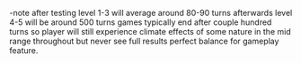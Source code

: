 -note after testing
level 1-3 will average around 80-90 turns afterwards level 4-5 will be around 500 turns 
games typically end after couple hundred turns so player will still experience climate effects of some nature in the mid range throughout but never see full results perfect balance for gameplay feature.
